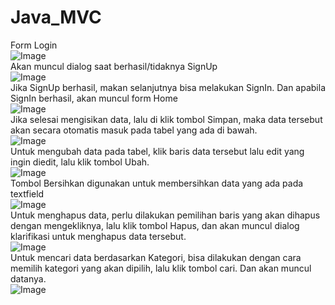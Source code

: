 # Java_MVC

Form Login<br>
![Image](https://github.com/arnettarahma/Java_MVC/blob/master/1.PNG)<br>
Akan muncul dialog saat berhasil/tidaknya SignUp<br>
![Image](https://github.com/arnettarahma/Java_MVC/blob/master/2.PNG)<br>
Jika SignUp berhasil, makan selanjutnya bisa melakukan SignIn. Dan apabila SignIn berhasil, akan muncul form Home<br>
![Image](https://github.com/arnettarahma/Java_MVC/blob/master/3.PNG)<br>
Jika selesai mengisikan data, lalu di klik tombol Simpan, maka data tersebut akan secara otomatis masuk pada tabel yang ada di bawah. <br>
![Image](https://github.com/arnettarahma/Java_MVC/blob/master/4.PNG)<br>
Untuk mengubah data pada tabel, klik baris data tersebut lalu edit yang ingin diedit, lalu klik tombol Ubah.<br>
![Image](https://github.com/arnettarahma/Java_MVC/blob/master/5.PNG)<br>
Tombol Bersihkan digunakan untuk membersihkan data yang ada pada textfield<br>
![Image](https://github.com/arnettarahma/Java_MVC/blob/master/6.PNG)<br>
Untuk menghapus data, perlu dilakukan pemilihan baris yang akan dihapus dengan mengekliknya, lalu klik tombol Hapus, dan akan muncul dialog klarifikasi untuk menghapus data tersebut. <br>
![Image](https://github.com/arnettarahma/Java_MVC/blob/master/7.PNG)<br>
Untuk mencari data berdasarkan Kategori, bisa dilakukan dengan cara memilih kategori yang akan dipilih, lalu klik tombol cari. Dan akan muncul datanya.<br>
![Image](https://github.com/arnettarahma/Java_MVC/blob/master/8.PNG)<br>
